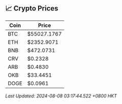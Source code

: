 ## 📈 Crypto Prices

| Coin | Price |
| ---- | ----- |
| BTC | $55027.1767 |
| ETH | $2352.9071 |
| BNB | $472.0731 |
| CRV | $0.2328 |
| ARB | $0.4830 |
| OKB | $33.4451 |
| DOGE | $0.0961 |

_Last Updated: 2024-08-08 03:17:44.522 +0800 HKT_
